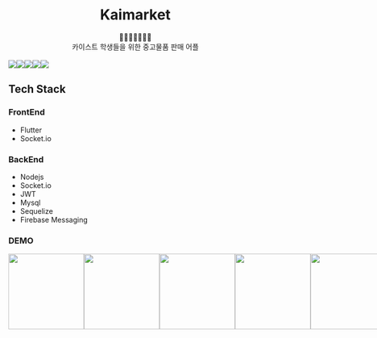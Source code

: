 <h1 align="center">Kaimarket</h1>
<div align="center">
  👩🎁🎁🎁🎁🎁👨
</div>
<div align="center">
  카이스트 학생들을 위한 중고물품 판매 어플
</div>

<br/>
<div align="center" style="display:flex;">
  <img src="https://img.shields.io/static/v1?label=KAIST&message=Market&color=orange" />
  <img src="https://img.shields.io/github/languages/top/beygee/kaimarket" />
  <img src="https://img.shields.io/github/commit-activity/m/beygee/kaimarket"/>
  <img src="https://img.shields.io/github/last-commit/beygee/kaimarket"/>
  <img src="https://img.shields.io/github/license/beygee/kaimarket" />
</div>

## Tech Stack

### FrontEnd

- Flutter
- Socket.io

### BackEnd

- Nodejs
- Socket.io
- JWT
- Mysql
- Sequelize
- Firebase Messaging

### DEMO

<div style="display:flex" align="center">
  <img src="https://github.com/LoakickBangu/madcamp_week_3/blob/master/images/1.gif" width="150">
  <img src="https://github.com/LoakickBangu/madcamp_week_3/blob/master/images/2.gif" width="150">
  <img src="https://github.com/LoakickBangu/madcamp_week_3/blob/master/images/3.gif" width="150">
  <img src="https://github.com/LoakickBangu/madcamp_week_3/blob/master/images/4.gif" width="150">
  <img src="https://github.com/LoakickBangu/madcamp_week_3/blob/master/images/5.gif" width="150">
</div>
